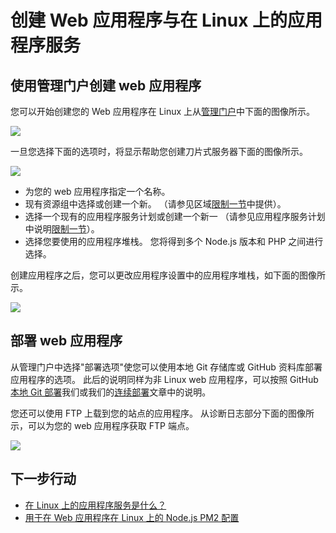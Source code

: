 <properties 
    pageTitle="如何在 Linux 上的应用程序服务创建一个 Web 应用程序 |Microsoft Azure" 
    description="Web 应用程序创建工作流应用程序在 Linux 上的服务。" 
    keywords="azure 应用程序服务、 web 应用程序、 linux、 oss"
    services="app-service" 
    documentationCenter="" 
    authors="naziml" 
    manager="wpickett" 
    editor=""/>

<tags 
    ms.service="app-service" 
    ms.workload="na" 
    ms.tgt_pltfrm="na" 
    ms.devlang="na" 
    ms.topic="article" 
    ms.date="10/10/2016" 
    ms.author="naziml"/>

# <a name="create-a-web-app-with-app-service-on-linux"></a>创建 Web 应用程序与在 Linux 上的应用程序服务

## <a name="using-the-management-portal-to-create-your-web-app"></a>使用管理门户创建 web 应用程序
您可以开始创建您的 Web 应用程序在 Linux 上从[管理门户](https://portal.azure.com)中下面的图像所示。

![][1]

一旦您选择下面的选项时，将显示帮助您创建刀片式服务器下面的图像所示。 

![][2]

-   为您的 web 应用程序指定一个名称。
-   现有资源组中选择或创建一个新。 （请参见区域[限制一节](./app-service-linux-intro.md)中提供）。
-   选择一个现有的应用程序服务计划或创建一个新一 （请参见应用程序服务计划中说明[限制一节](./app-service-linux-intro.md)）。 
-   选择您要使用的应用程序堆栈。 您将得到多个 Node.js 版本和 PHP 之间进行选择。 

创建应用程序之后，您可以更改应用程序设置中的应用程序堆栈，如下面的图像所示。

![][3]

## <a name="deploying-your-web-app"></a>部署 web 应用程序

从管理门户中选择"部署选项"使您可以使用本地 Git 存储库或 GitHub 资料库部署应用程序的选项。 此后的说明同样为非 Linux web 应用程序，可以按照 GitHub[本地 Git 部署](./app-service-deploy-local-git.md)我们或我们的[连续部署](./app-service-continuous-deployment.md)文章中的说明。

您还可以使用 FTP 上载到您的站点的应用程序。 从诊断日志部分下面的图像所示，可以为您的 web 应用程序获取 FTP 端点。

![][4]


## <a name="next-steps"></a>下一步行动 ##

* [在 Linux 上的应用程序服务是什么？](./app-service-linux-intro.md)
* [用于在 Web 应用程序在 Linux 上的 Node.js PM2 配置](./app-service-linux-using-nodejs-pm2.md)

<!--Image references-->
[1]: ./media/app-service-linux-how-to-create-a-web-app/top-level-create.png
[2]: ./media/app-service-linux-how-to-create-a-web-app/create-blade.png
[3]: ./media/app-service-linux-how-to-create-a-web-app/application-settings-change-stack.png
[4]: ./media/app-service-linux-how-to-create-a-web-app/diagnostic-logs-ftp.png

